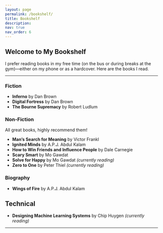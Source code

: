 ```yaml
---
layout: page
permalink: /bookshelf/
title: Bookshelf
description: 
nav: true
nav_order: 6
---
```


## Welcome to My Bookshelf

I prefer reading books in my free time (on the bus or during breaks at the gym)—either on my phone or as a hardcover. Here are the books I read.

---

### Fiction
- **Inferno** by Dan Brown  
- **Digital Fortress** by Dan Brown  
- **The Bourne Supremacy** by Robert Ludlum  

### Non-Fiction
All great books, highly recommend them!
- **Man’s Search for Meaning** by Victor Frankl  
- **Ignited Minds** by A.P.J. Abdul Kalam  
- **How to Win Friends and Influence People** by Dale Carnegie  
- **Scary Smart** by Mo Gawdat  
- **Solve for Happy** by Mo Gawdat *(currently reading)*  
- **Zero to One** by Peter Thiel *(currently reading)*  

### Biography
- **Wings of Fire** by A.P.J. Abdul Kalam  

## Technical
- **Designing Machine Learning Systems** by Chip Huygen *(currently reading)*


---

